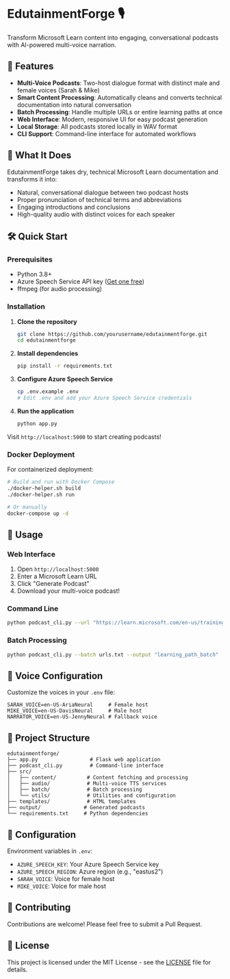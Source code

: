 # EdutainmentForge 🎙️

Transform Microsoft Learn content into engaging, conversational podcasts with AI-powered multi-voice narration.

## 🚀 Features

- **Multi-Voice Podcasts**: Two-host dialogue format with distinct male and female voices (Sarah & Mike)
- **Smart Content Processing**: Automatically cleans and converts technical documentation into natural conversation
- **Batch Processing**: Handle multiple URLs or entire learning paths at once
- **Web Interface**: Modern, responsive UI for easy podcast generation
- **Local Storage**: All podcasts stored locally in WAV format
- **CLI Support**: Command-line interface for automated workflows

## 🎯 What It Does

EdutainmentForge takes dry, technical Microsoft Learn documentation and transforms it into:
- Natural, conversational dialogue between two podcast hosts
- Proper pronunciation of technical terms and abbreviations
- Engaging introductions and conclusions
- High-quality audio with distinct voices for each speaker

## 🛠️ Quick Start

### Prerequisites
- Python 3.8+
- Azure Speech Service API key ([Get one free](https://azure.microsoft.com/en-us/services/cognitive-services/speech-services/))
- ffmpeg (for audio processing)

### Installation

1. **Clone the repository**
   ```bash
   git clone https://github.com/yourusername/edutainmentforge.git
   cd edutainmentforge
   ```

2. **Install dependencies**
   ```bash
   pip install -r requirements.txt
   ```

3. **Configure Azure Speech Service**
   ```bash
   cp .env.example .env
   # Edit .env and add your Azure Speech Service credentials
   ```

4. **Run the application**
   ```bash
   python app.py
   ```

Visit `http://localhost:5000` to start creating podcasts!

### Docker Deployment

For containerized deployment:

```bash
# Build and run with Docker Compose
./docker-helper.sh build
./docker-helper.sh run

# Or manually
docker-compose up -d
```

## 📖 Usage

### Web Interface
1. Open `http://localhost:5000`
2. Enter a Microsoft Learn URL
3. Click "Generate Podcast"
4. Download your multi-voice podcast!

### Command Line
```bash
python podcast_cli.py --url "https://learn.microsoft.com/en-us/training/modules/intro-to-azure-ai/" --output "my_podcast"
```

### Batch Processing
```bash
python podcast_cli.py --batch urls.txt --output "learning_path_batch"
```

## 🎨 Voice Configuration

Customize the voices in your `.env` file:
```env
SARAH_VOICE=en-US-AriaNeural     # Female host
MIKE_VOICE=en-US-DavisNeural     # Male host
NARRATOR_VOICE=en-US-JennyNeural # Fallback voice
```

## 📁 Project Structure

```
edutainmentforge/
├── app.py                 # Flask web application
├── podcast_cli.py         # Command-line interface
├── src/
│   ├── content/          # Content fetching and processing
│   ├── audio/            # Multi-voice TTS services
│   ├── batch/            # Batch processing
│   └── utils/            # Utilities and configuration
├── templates/            # HTML templates
├── output/              # Generated podcasts
└── requirements.txt     # Python dependencies
```

## 🔧 Configuration

Environment variables in `.env`:
- `AZURE_SPEECH_KEY`: Your Azure Speech Service key
- `AZURE_SPEECH_REGION`: Azure region (e.g., "eastus2")
- `SARAH_VOICE`: Voice for female host
- `MIKE_VOICE`: Voice for male host

## 🤝 Contributing

Contributions are welcome! Please feel free to submit a Pull Request.

## 📄 License

This project is licensed under the MIT License - see the [LICENSE](LICENSE) file for details.
